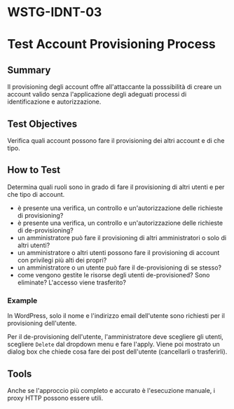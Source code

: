 # WSTG-IDNT-03

# Test Account Provisioning Process

## Summary

Il provisioning degli account offre all'attaccante la posssibilità di creare un account valido senza l'applicazione degli adeguati processi di identificazione e autorizzazione.

## Test Objectives

Verifica quali account possono fare il provisioning dei altri account e di che tipo.

## How to Test

Determina quali ruoli sono in grado di fare il provisioning di altri utenti e per che tipo di account.

- è presente una verifica, un controllo e un'autorizzazione delle richieste di provisioning?
- è presente una verifica, un controllo e un'autorizzazione delle richieste di de-provisioning?
- un amministratore può fare il provisioning di altri amministratori o solo di altri utenti?
- un amministratore o altri utenti possono fare il provisioning di account con privilegi più alti dei propri?
- un amministratore o un utente può fare il de-provisioning di se stesso?
- come vengono gestite le risorse degli utenti de-provisioned?
Sono eliminate?
L'accesso viene trasferito?

### Example

In WordPress, solo il nome e l'indirizzo email dell'utente sono richiesti per il provisioning dell'utente.

Per il de-provisioning dell'utente, l'amministratore deve scegliere gli utenti, scegliere `Delete` dal dropdown menu e fare l'apply.
Viene poi mostrato un dialog box che chiede cosa fare dei post dell'utente (cancellarli o trasferirli).

## Tools

Anche se l'approccio più completo e accurato è l'esecuzione manuale, i proxy HTTP possono essere utili.